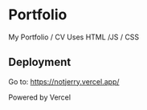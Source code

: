 # Portfolio
My Portfolio / CV
Uses HTML /JS / CSS


## Deployment
Go to:   https://notjerry.vercel.app/ 


Powered by Vercel

